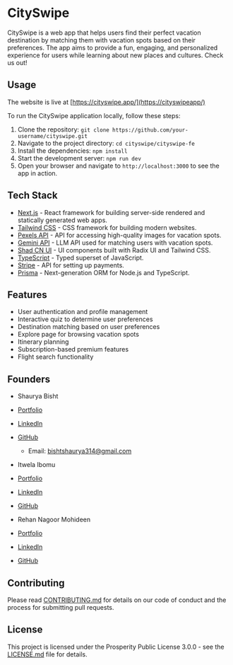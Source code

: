 # CitySwipe

CitySwipe is a web app that helps users find their perfect vacation destination by matching them with vacation spots based on their preferences. The app aims to provide a fun, engaging, and personalized experience for users while learning about new places and cultures. Check us out!

## Usage

The website is live at [https://cityswipe.app/](https://cityswipeapp/)

To run the CitySwipe application locally, follow these steps:

1. Clone the repository: `git clone https://github.com/your-username/cityswipe.git`
2. Navigate to the project directory: `cd cityswipe/cityswipe-fe`
3. Install the dependencies: `npm install`
4. Start the development server: `npm run dev`
5. Open your browser and navigate to `http://localhost:3000` to see the app in action.

## Tech Stack

- [Next.js](https://nextjs.org/) - React framework for building server-side rendered and statically generated web apps.
- [Tailwind CSS](https://tailwindcss.com/) - CSS framework for building modern websites.
- [Pexels API](https://www.pexels.com/api/) - API for accessing high-quality images for vacation spots.
- [Gemini API](https://www.gemini.com/api) - LLM API used for matching users with vacation spots.
- [Shad CN UI](https://github.com/shadcn-ui/ui) - UI components built with Radix UI and Tailwind CSS.
- [TypeScript](https://www.typescriptlang.org/) - Typed superset of JavaScript.
- [Stripe](https://docs.stripe.com/api) - API for setting up payments.
- [Prisma](https://www.prisma.io/) - Next-generation ORM for Node.js and TypeScript.

## Features

- User authentication and profile management
- Interactive quiz to determine user preferences
- Destination matching based on user preferences
- Explore page for browsing vacation spots
- Itinerary planning
- Subscription-based premium features
- Flight search functionality

## Founders

- Shaurya Bisht
- [Portfolio](https://personal-site-psi-umber.vercel.app/)
- [LinkedIn](https://www.linkedin.com/in/shaurya-bisht-6857732b1/)
- [GitHub](https://github.com/ssbdragonfly)
  - Email: bishtshaurya314@gmail.com

- Itwela Ibomu
- [Portfolio](https://www.itwela.dev/)
- [LinkedIn](https://www.linkedin.com/in/itwela/)
- [GitHub](https://github.com/itwela)

- Rehan Nagoor Mohideen
- [Portfolio](https://www.rehanmohideen.com/)
- [LinkedIn](https://www.linkedin.com/in/rehan-nagoor-mohideen-6b3156202/)
- [GitHub](https://github.com/rehan-code/rehan-code)

## Contributing

Please read [CONTRIBUTING.md](./rdocs/CONTRIBUTING.md) for details on our code of conduct and the process for submitting pull requests.

## License

This project is licensed under the Prosperity Public License 3.0.0 - see the [LICENSE.md](./LICENSE.md) file for details.